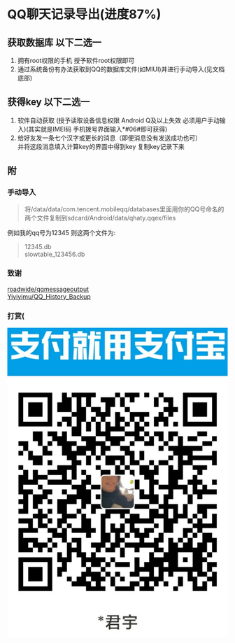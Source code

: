 # QQ聊天记录导出(进度87%)

## 获取数据库 以下二选一

1. 拥有root权限的手机 授予软件root权限即可
2. 通过系统备份有办法获取到QQ的数据库文件(如MIUI)并进行手动导入(见文档底部)

## 获得key 以下二选一

1. 软件自动获取 (授予读取设备信息权限 Android Q及以上失效 必须用户手动输入)(其实就是IMEI码 手机拨号界面输入*#06#即可获得)
2. 给好友发一条七个汉字或更长的消息（即便消息没有发送成功也可）  
并将这段消息填入计算key的界面中得到key 复制key记录下来  

## 附

### 手动导入

> 将/data/data/com.tencent.mobileqq/databases里面用你的QQ号命名的两个文件复制到sdcard/Android/data/qhaty.qqex/files

例如我的qq号为12345 则这两个文件为:
>12345.db  
slowtable_123456.db

### 致谢

[roadwide/qqmessageoutput](https://github.com/roadwide/qqmessageoutput)  
[Yiyiyimu/QQ_History_Backup](https://github.com/Yiyiyimu/QQ_History_Backup)

### 打赏(

![alipay](pay.jpg)